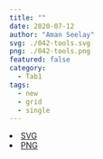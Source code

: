 ```yaml
---
title: ""
date: 2020-07-12
author: "Aman Seelay"
svg: ./042-tools.svg
png: ./042-tools.png
featured: false
category:
  - Tab1
tags:
  - new
  - grid
  - single
---
```

<li><a href="./042-tools.svg" download className="btn-svg">SVG</a></li>
<li><a href="./042-tools.png" download className="btn-png">PNG</a></li>
